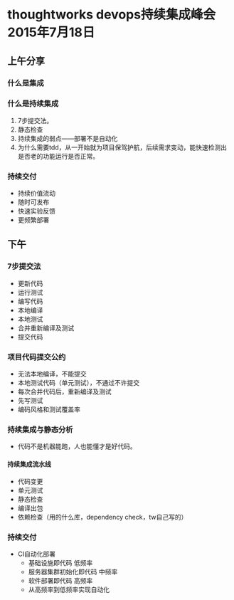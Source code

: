# thoughtworks devops持续集成峰会 2015年7月18日

## 上午分享
### 什么是集成
### 什么是持续集成
1. 7步提交法。
2. 静态检查
2. 持续集成的弱点——部署不是自动化
3. 为什么需要tdd，从一开始就为项目保驾护航，后续需求变动，能快速检测出是否老的功能运行是否正常。


### 持续交付
* 持续价值流动
* 随时可发布
* 快速实验反馈
* 更频繁部署


## 下午
### 7步提交法
* 更新代码
* 运行测试
* 编写代码
* 本地编译
* 本地测试
* 合并重新编译及测试
* 提交代码

### 项目代码提交公约
* 无法本地编译，不能提交
* 本地测试代码（单元测试），不通过不许提交
* 每次合并代码后，重新编译及测试
* 先写测试
* 编码风格和测试覆盖率

### 持续集成与静态分析
* 代码不是机器能跑，人也能懂才是好代码。

#### 持续集成流水线
* 代码变更
* 单元测试
* 静态检查
* 编译出包
* 依赖检查（用的什么库，dependency check，tw自己写的）

### 持续交付
* CI自动化部署
  * 基础设施即代码 低频率
  * 服务器集群初始化即代码 中频率
  * 软件部署即代码 高频率
  * 从高频率到低频率实现自动化




